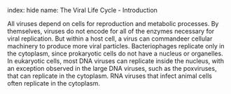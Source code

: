index: hide
name: The Viral Life Cycle - Introduction

All viruses depend on cells for reproduction and metabolic processes. By themselves, viruses do not encode for all of the enzymes necessary for viral replication. But within a host cell, a virus can commandeer cellular machinery to produce more viral particles. Bacteriophages replicate only in the cytoplasm, since prokaryotic cells do not have a nucleus or organelles. In eukaryotic cells, most DNA viruses can replicate inside the nucleus, with an exception observed in the large DNA viruses, such as the poxviruses, that can replicate in the cytoplasm. RNA viruses that infect animal cells often replicate in the cytoplasm.
